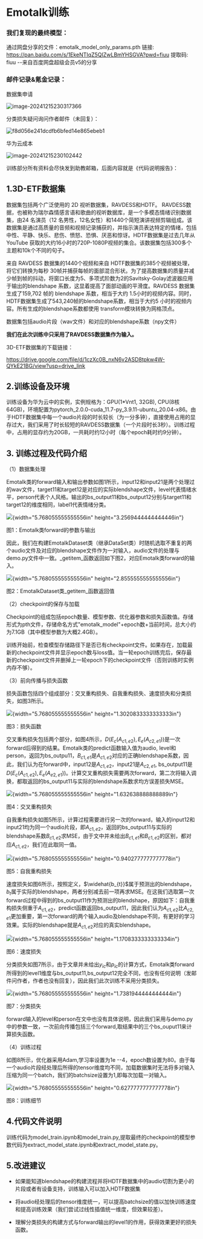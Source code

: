 # Emotalk训练

### 我们复现的最终模型：

通过网盘分享的文件：emotalk_model_only_params.pth
链接: https://pan.baidu.com/s/1EkeNTIqZ5QIZwLBmYHSGVA?pwd=fiuu 提取码: fiuu 
--来自百度网盘超级会员v5的分享

### 邮件记录&氪金记录：

数据集申请

![image-20241215230317366](./image/media/image10.png)

分类损失疑问询问作者邮件（未回复）：

![f8d056e241dcdfb6bfed14e865ebeb1](./image/media/image11.png)

华为云成本

![image-20241215230102442](./image/media/image9.png)



训练部分所有资料会尽快发到助教邮箱，后面内容就是《代码说明报告》：

## 1.3D-ETF数据集

数据集包括两个广泛使用的 2D 视听数据集，RAVDESS和HDTF。 RAVDESS数据，也被称为瑞尔森情感言语和歌曲的视听数据库，是一个多模态情绪识别数据集，由24 名演员（12 名男性，12名女性）和1440个简短演讲视频剪辑组成。该数据集是通过高质量的音频和视频记录捕获的，并指示演员表达特定的情绪，包括中性、平静、快乐、悲伤、愤怒、恐惧、厌恶和惊讶。HDTF数据集是过去几年从YouTube
获取的大约16小时的720P-1080P视频的集合。该数据集包括300多个主题和10k个不同的句子。

来自 RAVDESS 数据集的1440个视频和来自 HDTF数据集的385个视频被处理，将它们转换为每秒 30帧并捕获每帧的面部混合形状。为了提高数据集的质量并减少帧到帧的抖动，将窗口长度为5、多项式阶数为2的Savitsky-Golay滤波器应用于输出的blendshape 系数，这显着提高了面部动画的平滑度。RAVDESS 数据集生成了159,702 帧的 blendshape 系数，相当于大约 1.5小时的视频内容。同时，HDTF数据集生成了543,240帧的blendshape系数，相当于大约5 小时的视频内容。所有生成的blendshape系数都使用 transform模块转换为网格顶点。

数据集包括audio片段（wav文件）和对应的blendshape系数（npy文件）

**我们在此次训练中只采用了RAVDESS数据集作为输入。**

3D-ETF数据集的下载链接： 

<https://drive.google.com/file/d/1czXc0B_nxN6v2ASD8tpkw4W-QYkE21BG/view?usp=drive_link>

## 2.训练设备及环境

训练设备为华为云中的实例，实例规格为：GPU(1\*Vnt1, 32GB), CPU(8核 64GB)，环境配置为pytorch_2.0.0-cuda_11.7-py_3.9.11-ubuntu_20.04-x86。由于HDTF数据集中每一个audio片段的时长较长（为一分多钟），直接使用占用的显存过大，我们采用了时长较短的RAVDESS数据集（一个片段时长3秒）。训练过程中，占用的显存约为20GB，一共耗时约12小时（每个epoch耗时约9分钟）。

## 3\. 训练过程及代码介绍

（1）数据集处理

Emotalk类的forward输入和输出参数如图1所示，input12和input21是两个处理过的wav文件，target11和target12是对应的实际blendshape文件，level代表情绪水平，person代表个人风格。输出的bs_output11和bs_output12分别与target11和target12的维度相同，label1代表情绪分类。

![](./image/media/image1.png){width="5.768055555555556in"
height="3.2569444444444446in"}

图1：Emotalk类forward的参数与输出

因此，我们在构建EmotalkDataset类（继承DataSet类）时随机选取不重复的两个audio文件及对应的blendshape文件作为一对输入，audio文件的处理与demo.py文件中一致。\_getitem_函数返回如下图2，对应Emotalk类forward的输入。

![](./image/media/image2.png){width="5.768055555555556in"
height="2.8555555555555556in"}

图2：EmotalkDataset类_getitem_函数返回值

（2）checkpoint的保存与加载

Checkpoint的组成包括epoch数量、模型参数、优化器参数和损失函数值。存储形式为pth文件，存储命名方式"emotalk_model"+epoch数+当前时间，总大小约为7.1GB（其中模型参数为大概2.4GB）。

训练开始前，检查模型存储路径下是否已有checkpoint文件。如果存在，加载最新的checkpoint文件并显示epoch数与loss值。当一轮epoch训练完后，保存最新的checkpoint文件并删掉上一轮epoch下的checkpoint文件（否则训练时实例内存不够）。

（3）前向传播与损失函数

损失函数包括四个组成部分：交叉重构损失、自我重构损失、速度损失和分类损失，如图3所示。

![](./image/media/image3.png){width="5.768055555555556in"
height="1.3020833333333333in"}

图3：损失函数

交叉重构损失包括两个部分，如图4所示，$D\left( E_{c}\left( A_{c1,e2} \right),E_{e}\left( A_{c2,e1} \right) \right)$是一次forward后得到的结果。Emotalk类的predict函数输入值为audio,
level和person，返回为bs_outpu11，$B_{c1,e1}$是$A_{c1,e2}$对应的正确blendshape系数，因此，我们认为在forward中，input12是$A_{c1,e2}$，input21是$A_{c2,e1}$,
bs_output11是$D\left( E_{c}\left( A_{c1,e2} \right),E_{e}\left( A_{e2,e1} \right) \right)$。计算交叉重构损失需要两次forward，第二次将输入调换，都取返回的bs_output11与实际的blendshape系数求均方误差损失MSE。

![](./image/media/image4.png){width="5.768055555555556in"
height="1.632638888888889in"}

图4：交叉重构损失

自我重构损失如图5所示，计算过程需要进行另一次的forward，输入的input12和input21均为同一个audio片段，即$A_{c1,e2}$，返回的bs_output11与实际的blendshape系数$B_{c1,e2}$求MSE，由于文中并未给出$B_{c1,e1}$和$B_{c1,e2}$的区别，都对应$A_{c1,e2}$，我们在此取同一值。

![](./image/media/image5.png){width="5.768055555555556in"
height="0.9402777777777778in"}

图5：自我重构损失

速度损失如图6所示，按照定义，$\widehat{b_{t}}$属于预测出的blendshape，$b_{t}$属于实际的blendshape，两者分别减去前一项再求MSE。在这我们选取第一次forward过程中得到的bs_output11作为预测出的blendshape，原因如下：自我重构损失侧重于$A_{c1,e2}$，predict函数返回bs_output11，因此我们认为$A_{c1,e2}$比$A_{c2,e1}$更加重要，第一次forward的两个输入audio及blendshape不同，有更好的学习效果。实际的blendshape就是$A_{c1,e2}$对应的真实blendshape。

![](./image/media/image6.png){width="5.768055555555556in"
height="1.1708333333333334in"}

图6：速度损失

分类损失如图7所示，由于文章并未给出$y_{ic}$和$p_{ic}$的计算方式，Emotalk类forward所得到的level1维度与bs_output11,bs_output12完全不同，也没有任何说明（发邮件问作者，作者也没有回复），因此我们此次训练不采用分类损失。

![](./image/media/image7.png){width="5.768055555555556in"
height="1.7381944444444444in"}

图7：分类损失

forward输入的level和person在文中也没有具体说明，因此我们采用与demo.py中的参数一致，一次前向传播包括三个forward,取结果中的三个bs_ouput11来计算损失函数。

（4）训练过程

如图8所示，优化器采用Adam,学习率设置为1e --4，epoch数设置为80。由于每一个audio片段经处理后所得的tensor维度均不同，加载数据集时无法将多对输入压缩为同一个batch，我们的batchsize设置为1,即每次加载一对输入。

![](./image/media/image8.png){width="5.768055555555556in"
height="0.6277777777777778in"}

图8：训练细节

## 4.代码文件说明

训练代码为model_train.ipynb和model_train.py,提取最终的checkpoint的模型参数代码为extract_model_state.ipynb和extract_model_state.py。

## 5.改进建议

-   如果能知道blendshape的构建流程并将HDTF数据集中的audio切割为更小的片段或者有设备支持，训练输入可以加入HDTF数据集

-   将audio经处理后的tensor维度统一，可以提高batchsize的值以加快训练速度和提高训练效果（我们尝试过线性插值统一维度，但效果较差）。
    
-   理解分类损失的构建方式与forward输出的level1的作用，获得效果更好的损失函数。
